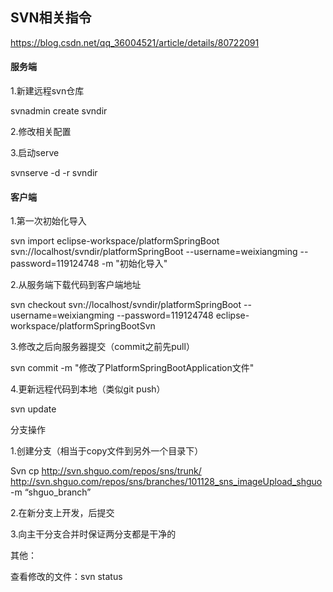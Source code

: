 ## SVN相关指令

https://blog.csdn.net/qq_36004521/article/details/80722091

#### 服务端

1.新建远程svn仓库

svnadmin create svndir

2.修改相关配置

3.启动serve

svnserve -d -r svndir



#### 客户端

1.第一次初始化导入

svn import eclipse-workspace/platformSpringBoot svn://localhost/svndir/platformSpringBoot --username=weixiangming --password=119124748 -m "初始化导入"

2.从服务端下载代码到客户端地址

svn checkout svn://localhost/svndir/platformSpringBoot --username=weixiangming --password=119124748 eclipse-workspace/platformSpringBootSvn

3.修改之后向服务器提交（commit之前先pull）

svn commit -m "修改了PlatformSpringBootApplication文件"

4.更新远程代码到本地（类似git push）

svn update



分支操作

1.创建分支（相当于copy文件到另外一个目录下）

Svn cp http://svn.shguo.com/repos/sns/trunk/  http://svn.shguo.com/repos/sns/branches/101128_sns_imageUpload_shguo -m “shguo_branch”  

2.在新分支上开发，后提交

3.向主干分支合并时保证两分支都是干净的





其他：

查看修改的文件：svn status



